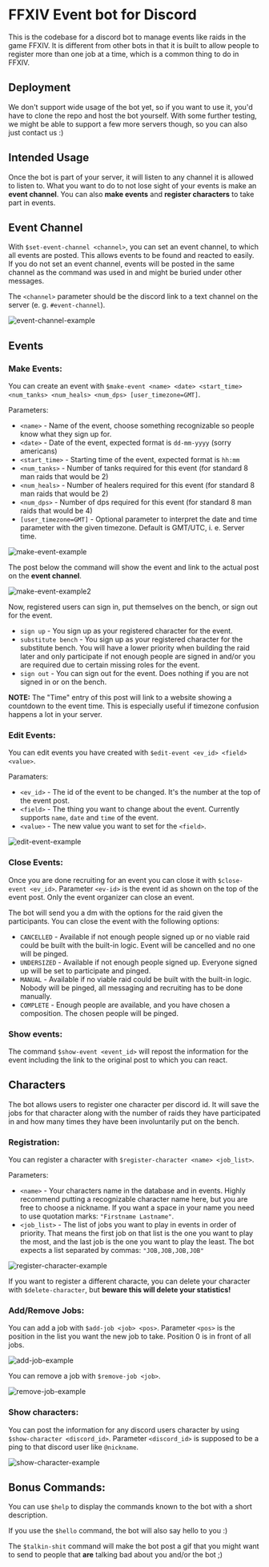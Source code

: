 # FFXIV Event bot for Discord

This is the codebase for a discord bot to manage events like raids in the game FFXIV.
It is different from other bots in that it is built to allow people to register more than one job at a time,
which is a common thing to do in FFXIV. 

## Deployment

We don't support wide usage of the bot yet, so if you want to use it, you'd have to clone the repo and host the bot yourself.
With some further testing, we might be able to support a few more servers though, so you can also just contact us :)

## Intended Usage

Once the bot is part of your server, it will listen to any channel it is allowed to listen to.
What you want to do to not lose sight of your events is make an **event channel**.
You can also **make events** and **register characters** to take part in events.

## Event Channel

With `$set-event-channel <channel>`, you can set an event channel, to which all events are posted. 
This allows events to be found and reacted to easily. If you do not set an event channel, events will be posted in
the same channel as the command was used in and might be buried under other messages.

The `<channel>` parameter should be the discord link to a text channel on the server (e. g. `#event-channel`).

![event-channel-example](media/set-event-channel.png "event-channel-example")

## Events
### Make Events:

You can create an event with `$make-event <name> <date> <start_time> <num_tanks> <num_heals> <num_dps> [user_timezone=GMT]`.

Parameters:

* `<name>` - Name of the event, choose something recognizable so people know what they sign up for.
* `<date>` - Date of the event, expected format is `dd-mm-yyyy` (sorry americans)
* `<start_time>` - Starting time of the event, expected format is `hh:mm` 
* `<num_tanks>` - Number of tanks required for this event (for standard 8 man raids that would be 2)
* `<num_heals>` - Number of healers required for this event (for standard 8 man raids that would be 2)
* `<num_dps>` - Number of dps required for this event (for standard 8 man raids that would be 4)
* `[user_timezone=GMT]` - Optional parameter to interpret the date and time parameter with the given timezone. 
Default is GMT/UTC, i. e. Server time.

![make-event-example](media/make-event_1.png "make-event-example")

The post below the command will show the event and link to the actual post on the **event channel**.

![make-event-example2](media/make-event_2.png "make-event-example2")

Now, registered users can sign in, put themselves on the bench, or sign out for the event.

* `sign up` - You sign up as your registered character for the event.
* `substitute bench` - You sign up as your registered character for the substitute bench. You will have a lower priority
when building the raid later and only participate if not enough people are signed in and/or you are required due 
to certain missing roles for the event.
* `sign out` - You can sign out for the event. Does nothing if you are not signed in or on the bench.

**NOTE:** The "Time" entry of this post will link to a website showing a countdown to the event time.
This is especially useful if timezone confusion happens a lot in your server.

### Edit Events:

You can edit events you have created with `$edit-event <ev_id> <field> <value>`.

Paramaters:

* `<ev_id>` - The id of the event to be changed. It's the number at the top of the event post.
* `<field>` - The thing you want to change about the event. Currently supports `name`, `date` and `time` of the event.
* `<value>` - The new value you want to set for the `<field>`.

![edit-event-example](media/edit-event.png "edit-event-example")

### Close Events:

Once you are done recruiting for an event you can close it with `$close-event <ev_id>`. Parameter `<ev-id>` is the 
event id as shown on the top of the event post.
Only the event organizer can close an event.

The bot will send you a dm with the options for the raid given the participants.
You can close the event with the following options:

* `CANCELLED` - Available if not enough people signed up or no viable raid could be built with the built-in logic. 
  Event will be cancelled and no one will be pinged.
* `UNDERSIZED` -  Available if not enough people signed up. 
  Everyone signed up will be set to participate and pinged.
* `MANUAL` - Available if no viable raid could be built with the built-in logic. Nobody will be pinged, all
messaging and recruiting has to be done manually.
* `COMPLETE` - Enough people are available, and you have chosen a composition. The chosen people will be pinged.

### Show events:

The command `$show-event <event_id>` will repost the information for the event including the link to the original
post to which you can react.

## Characters

The bot allows users to register one character per discord id. It will save the jobs for that character along with
the number of raids they have participated in and how many times they have been involuntarily put on the bench.

### Registration:

You can register a character with `$register-character <name> <job_list>`.

Parameters:

* `<name>` - Your characters name in the database and in events. Highly recommend putting a recognizable character
name here, but you are free to choose a nickname. If you want a space in your name you need to use quotation marks: 
  `"Firstname Lastname"`.
* `<job_list>` - The list of jobs you want to play in events in order of priority. That means the first job on that
list is the one you want to play the most, and the last job is the one you want to play the least. The bot expects
  a list separated by commas: `"JOB,JOB,JOB,JOB"`
  
![register-character-example](media/register-character.png "register-character-example")

If you want to register a different characte, you can delete your character with `$delete-character`, but 
**beware this will delete your statistics!**

### Add/Remove Jobs:

You can add a job with `$add-job <job> <pos>`. Parameter `<pos>` is the position in the list you want the new job to
take. Position 0 is in front of all jobs.

![add-job-example](media/add-job.png "add-job-example")

You can remove a job with `$remove-job <job>`. 

![remove-job-example](media/remove-job.png "remove-job-example")

### Show characters:

You can post the information for any discord users character by using `$show-character <discord_id>`. 
Parameter `<discord_id>` is supposed to be a ping to that discord user like `@nickname`.

![show-character-example](media/show-character.png "show-character-example")

## Bonus Commands:

You can use `$help` to display the commands known to the bot with a short description.

If you use the `$hello` command, the bot will also say hello to you :)

The `$talkin-shit` command will make the bot post a gif that you might want to send to people that **are** talking
bad about you and/or the bot ;)
